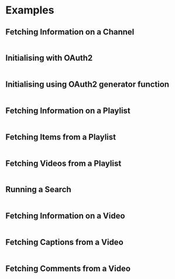 # Examples

## Fetching Information on a Channel
```{literalinclude} ../../../examples/channel.py
```

## Initialising with OAuth2
```{literalinclude} ../../../examples/oauth2.py
```

## Initialising using OAuth2 generator function
```{literalinclude} ../../../examples/oauth2-generator.py
```

## Fetching Information on a Playlist
```{literalinclude} ../../../examples/playlist.py
```

## Fetching Items from a Playlist
```{literalinclude} ../../../examples/playlist-items.py
```

## Fetching Videos from a Playlist
```{literalinclude} ../../../examples/playlist-videos.py
```

## Running a Search
```{literalinclude} ../../../examples/search.py
```

## Fetching Information on a Video
```{literalinclude} ../../../examples/video.py
```

## Fetching Captions from a Video
```{literalinclude} ../../../examples/video-captions.py
```

## Fetching Comments from a Video
```{literalinclude} ../../../examples/video-comments.py
```